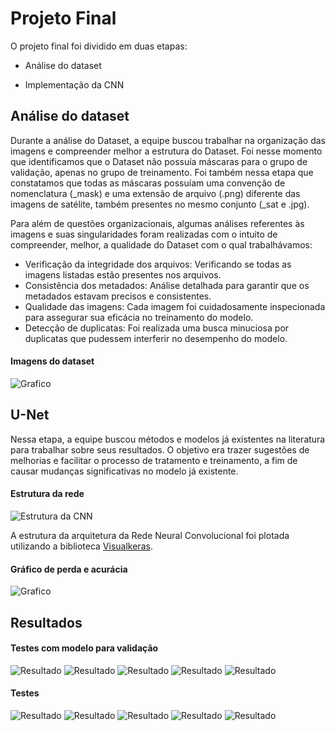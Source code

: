 # Projeto Final

O projeto final foi dividido em duas etapas:

- Análise do dataset

- Implementação da CNN

## Análise do dataset

Durante a análise do Dataset, a equipe buscou trabalhar na organização das imagens e compreender melhor a estrutura do Dataset. Foi nesse momento que identificamos que o Dataset não possuía máscaras para o grupo de validação, apenas no grupo de treinamento. Foi também nessa etapa que constatamos que todas as máscaras possuíam uma convenção de nomenclatura (_mask) e uma extensão de arquivo (.png) diferente das imagens de satélite, também presentes no mesmo conjunto (_sat e .jpg).

Para além de questões organizacionais, algumas análises referentes às imagens e suas singularidades foram realizadas com o intuito de compreender, melhor, a qualidade do Dataset com o qual trabalhávamos:

- Verificação da integridade dos arquivos: Verificando se todas as imagens listadas estão presentes nos arquivos.
- Consistência dos metadados: Análise detalhada para garantir que os metadados estavam precisos e consistentes.
- Qualidade das imagens: Cada imagem foi cuidadosamente inspecionada para assegurar sua eficácia no treinamento do modelo.
- Detecção de duplicatas: Foi realizada uma busca minuciosa por duplicatas que pudessem interferir no desempenho do modelo.

#### Imagens do dataset
![Grafico](imagens/img_&_mask_1.png)

## U-Net

Nessa etapa, a equipe buscou métodos e modelos já existentes na literatura para trabalhar sobre seus resultados. O objetivo era trazer sugestões de melhorias e facilitar o processo de tratamento e treinamento, a fim de causar mudanças significativas no modelo já existente.

#### Estrutura da rede

![Estrutura da CNN](imagens/unet_estrutura.png)

A estrutura da arquitetura da Rede Neural Convolucional foi plotada utilizando a biblioteca [Visualkeras](https://github.com/paulgavrikov/visualkeras/tree/master?tab=readme-ov-file).

#### Gráfico de perda e acurácia

![Grafico](imagens/grafico.png)

## Resultados

#### Testes com modelo para validação

![Resultado](Resultados_Finais/Modelo_com_validação/1.png)
![Resultado](Resultados_Finais/Modelo_com_validação/2.png)
![Resultado](Resultados_Finais/Modelo_com_validação/3.png)
![Resultado](Resultados_Finais/Modelo_com_validação/4.png)
![Resultado](Resultados_Finais/Modelo_com_validação/5.png)

#### Testes

![Resultado](Resultados_Finais/Testes/1.png)
![Resultado](Resultados_Finais/Testes/3.png)
![Resultado](Resultados_Finais/Testes/2.png)
![Resultado](Resultados_Finais/Testes/4.png)
![Resultado](Resultados_Finais/Testes/5.png)
